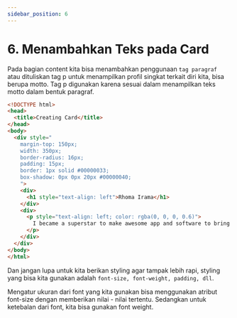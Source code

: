 ```yaml
---
sidebar_position: 6
---
```


# 6. Menambahkan Teks pada Card

Pada bagian content kita bisa menambahkan penggunaan `tag paragraf` atau dituliskan tag p untuk menampilkan profil singkat terkait diri kita, bisa berupa motto. Tag p digunakan karena sesuai dalam menampilkan teks motto dalam bentuk paragraf.

```html {18-20} title="index.html"
<!DOCTYPE html>
<head>
  <title>Creating Card</title>
</head>
<body>
  <div style="
    margin-top: 150px;
    width: 350px;
    border-radius: 16px;
    padding: 15px;
    border: 1px solid #00000033;
    box-shadow: 0px 0px 20px #00000040;
    ">
    <div>
      <h1 style="text-align: left">Rhoma Irama</h1>
    </div>
    <div>
      <p style="text-align: left; color: rgba(0, 0, 0, 0.6)">
        I became a superstar to make awesome app and software to bring new life for mankind.
      </p>
    </div>
  </div>
</body>
</html>
```

Dan jangan lupa untuk kita berikan styling agar tampak lebih rapi, styling yang bisa kita gunakan adalah `font-size, font-weight, padding, dll`.

Mengatur ukuran dari font yang kita gunakan bisa menggunakan atribut font-size dengan memberikan nilai - nilai tertentu. Sedangkan untuk ketebalan dari font, kita bisa gunakan font weight.

